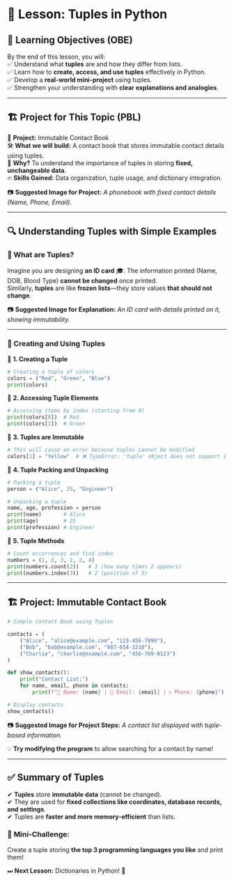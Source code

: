 # 🚀 Lesson: Tuples in Python  

## 🎯 Learning Objectives (OBE)  
By the end of this lesson, you will:  
✅ Understand what **tuples** are and how they differ from lists.  
✅ Learn how to **create, access, and use tuples** effectively in Python.  
✅ Develop a **real-world mini-project** using tuples.  
✅ Strengthen your understanding with **clear explanations and analogies**.  

---

## 🏗 Project for This Topic (PBL)  
📌 **Project:** Immutable Contact Book  
🛠 **What we will build:** A contact book that stores immutable contact details using tuples.  
📌 **Why?** To understand the importance of tuples in storing **fixed, unchangeable data**.  
🔥 **Skills Gained:** Data organization, tuple usage, and dictionary integration.  

📷 **Suggested Image for Project:** *A phonebook with fixed contact details (Name, Phone, Email).*  

---

## 🔍 Understanding Tuples with Simple Examples  

### 🧐 What are Tuples?  
Imagine you are designing **an ID card** 🎓. The information printed (Name, DOB, Blood Type) **cannot be changed** once printed.  
Similarly, **tuples** are like **frozen lists**—they store values **that should not change**.  

📷 **Suggested Image for Explanation:** *An ID card with details printed on it, showing immutability.*  

---

### 🔢 Creating and Using Tuples  

📌 **1. Creating a Tuple**  

```python
# Creating a tuple of colors
colors = ("Red", "Green", "Blue")
print(colors)
```  

📌 **2. Accessing Tuple Elements**  

```python
# Accessing items by index (starting from 0)
print(colors[0])  # Red
print(colors[1])  # Green
```  

📌 **3. Tuples are Immutable**  

```python
# This will cause an error because tuples cannot be modified
colors[1] = "Yellow"  # ❌ TypeError: 'tuple' object does not support item assignment
```  

📌 **4. Tuple Packing and Unpacking**  

```python
# Packing a tuple
person = ("Alice", 25, "Engineer")

# Unpacking a tuple
name, age, profession = person
print(name)       # Alice
print(age)        # 25
print(profession) # Engineer
```  

📌 **5. Tuple Methods**  

```python
# Count occurrences and find index
numbers = (1, 2, 3, 2, 2, 4)
print(numbers.count(2))   # 3 (how many times 2 appears)
print(numbers.index(3))   # 2 (position of 3)
```  

---

## 🏗 Project: Immutable Contact Book  

```python
# Simple Contact Book using Tuples

contacts = (
    ("Alice", "alice@example.com", "123-456-7890"),
    ("Bob", "bob@example.com", "987-654-3210"),
    ("Charlie", "charlie@example.com", "456-789-0123")
)

def show_contacts():
    print("Contact List:")
    for name, email, phone in contacts:
        print(f"📌 Name: {name} | 📧 Email: {email} | 📞 Phone: {phone}")

# Display contacts
show_contacts()
```  

📷 **Suggested Image for Project Steps:** *A contact list displayed with tuple-based information.*  

💡 **Try modifying the program** to allow searching for a contact by name!  

---

## ✅ Summary of Tuples  
✔ **Tuples** store **immutable data** (cannot be changed).  
✔ They are used for **fixed collections like coordinates, database records, and settings**.  
✔ Tuples are **faster and more memory-efficient** than lists.  

### 🎯 **Mini-Challenge:**  
Create a tuple storing **the top 3 programming languages you like** and print them!  

⏭ **Next Lesson:** Dictionaries in Python! 🚀  
